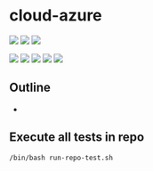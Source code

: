 # cloud-azure

![](https://img.shields.io/badge/language-xxx-blue)
![](https://img.shields.io/badge/technology-xxx,%20xxx-blue)
![](https://img.shields.io/badge/development%20year-2021-orange)

![](https://img.shields.io/github/languages/top/shijiansu/cloud-azure)
![](https://img.shields.io/github/languages/count/shijiansu/cloud-azure)
![](https://img.shields.io/github/languages/code-size/shijiansu/cloud-azure)
![](https://img.shields.io/github/repo-size/shijiansu/cloud-azure)
![](https://img.shields.io/github/last-commit/shijiansu/cloud-azure?color=red)

## Outline

- 

## Execute all tests in repo

`/bin/bash run-repo-test.sh`
